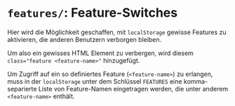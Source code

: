 # `features/`: Feature-Switches

Hier wird die Möglichkeit geschaffen, mit `localStorage` gewisse Features zu aktivieren, die anderen Benutzern verborgen bleiben.

Um also ein gewisses HTML Element zu verbergen, wird diesem `class="feature <feature-name>"` hinzugefügt.

Um Zugriff auf ein so definiertes Feature (`<feature-name>`) zu erlangen, muss in der `localStorage` unter dem Schlüssel `FEATURES` eine komma-separierte Liste von Feature-Namen eingetragen werden, die unter anderem `<feature-name>` enthält.